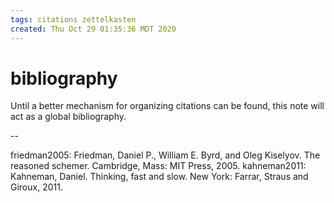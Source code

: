 ```yaml
---
tags: citations zettelkasten
created: Thu Oct 29 01:35:36 MDT 2020
---
```


# bibliography

Until a better mechanism for organizing citations can be found, this
note will act as a global bibliography.

--

friedman2005: Friedman, Daniel P., William E. Byrd, and Oleg Kiselyov. The reasoned schemer. Cambridge, Mass: MIT Press, 2005.
kahneman2011: Kahneman, Daniel. Thinking, fast and slow. New York: Farrar, Straus and Giroux, 2011.

